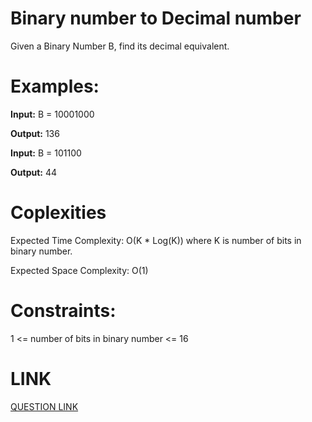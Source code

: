 # Binary number to Decimal number

Given a Binary Number B, find its decimal equivalent.
 

# Examples:

**Input:** B = 10001000

**Output:** 136


**Input:** B = 101100

**Output:** 44
# Coplexities
Expected Time Complexity: O(K * Log(K)) where K is number of bits in binary number.

Expected Space Complexity: O(1)
 

# Constraints:
1 <= number of bits in binary number  <= 16 

# LINK
[QUESTION LINK](https://www.geeksforgeeks.org/problems/binary-number-to-decimal-number3525/1?itm_source=geeksforgeeks&itm_medium=article&itm_campaign=practice_card)
